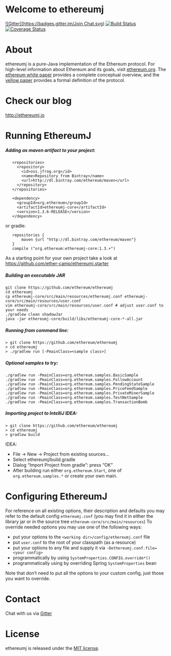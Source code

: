 # Welcome to ethereumj
[![Gitter](https://badges.gitter.im/Join Chat.svg)](https://gitter.im/ethereum/ethereumj?utm_source=badge&utm_medium=badge&utm_campaign=pr-badge&utm_content=badge)
[![Build Status](https://travis-ci.org/ethereum/ethereumj.svg?branch=master)](https://travis-ci.org/ethereum/ethereumj)
[![Coverage Status](https://coveralls.io/repos/ethereum/ethereumj/badge.png?branch=master)](https://coveralls.io/r/ethereum/ethereumj?branch=master)


# About
ethereumj is a pure-Java implementation of the Ethereum protocol. For high-level information about Ethereum and its goals, visit [ethereum.org](https://ethereum.org). The [ethereum white paper](https://github.com/ethereum/wiki/wiki/%5BEnglish%5D-White-Paper) provides a complete conceptual overview, and the [yellow paper](http://gavwood.com/Paper.pdf) provides a formal definition of the protocol.

# Check our blog 
http://ethereumj.io

# Running EthereumJ

##### Adding as maven artifact to your project: 
```
   <repositories>
     <repository>
       <id>oss.jfrog.org</id>
       <name>Repository from Bintray</name>
       <url>http://dl.bintray.com/ethereum/maven</url>
     </repository>
   </repositories>
 
   <dependency>
     <groupId>org.ethereum</groupId>
     <artifactId>ethereumj-core</artifactId>
     <version>1.3.6-RELEASE</version>
   </dependency>
```

or gradle: 
```
   repositories {
       maven {url "http://dl.bintray.com/ethereum/maven"}
   }
   compile ("org.ethereum:ethereumj-core:1.3.+")
```

As a starting point for your own project take a look at https://github.com/ether-camp/ethereumj.starter

##### Building an executable JAR
```
git clone https://github.com/ethereum/ethereumj
cd ethereumj
cp ethereumj-core/src/main/resources/ethereumj.conf ethereumj-core/src/main/resources/user.conf
vim ethereumj-core/src/main/resources/user.conf # adjust user.conf to your needs
./gradlew clean shadowJar
java -jar ethereumj-core/build/libs/ethereumj-core-*-all.jar
```

##### Running from command line:
```
> git clone https://github.com/ethereum/ethereumj
> cd ethereumj
> ./gradlew run [-PmainClass=<sample class>]
```

##### Optional samples to try:
```
./gradlew run -PmainClass=org.ethereum.samples.BasicSample
./gradlew run -PmainClass=org.ethereum.samples.FollowAccount
./gradlew run -PmainClass=org.ethereum.samples.PendingStateSample
./gradlew run -PmainClass=org.ethereum.samples.PriceFeedSample
./gradlew run -PmainClass=org.ethereum.samples.PrivateMinerSample
./gradlew run -PmainClass=org.ethereum.samples.TestNetSample
./gradlew run -PmainClass=org.ethereum.samples.TransactionBomb
```

##### Importing project to IntelliJ IDEA: 
```
> git clone https://github.com/ethereum/ethereumj
> cd ethereumj
> gradlew build
```
  IDEA: 
* File -> New -> Project from existing sources…
* Select ethereumj/build.gradle
* Dialog “Import Project from gradle”: press “OK”
* After building run either `org.ethereum.Start`, one of `org.ethereum.samples.*` or create your own main. 

# Configuring EthereumJ

For reference on all existing options, their description and defaults you may refer to the default config `ethereumj.conf` (you may find it in either the library jar or in the source tree `ethereum-core/src/main/resources`) 
To override needed options you may use one of the following ways: 
* put your options to the `<working dir>/config/ethereumj.conf` file
* put `user.conf` to the root of your classpath (as a resource) 
* put your options to any file and supply it via `-Dethereumj.conf.file=<your config>`
* programmatically by using `SystemProperties.CONFIG.override*()`
* programmatically using by overriding Spring `SystemProperties` bean 

Note that don’t need to put all the options to your custom config, just those you want to override. 
# Contact
Chat with us via [Gitter](https://gitter.im/ethereum/ethereumj)

# License
ethereumj is released under the [MIT license](LICENSE).

